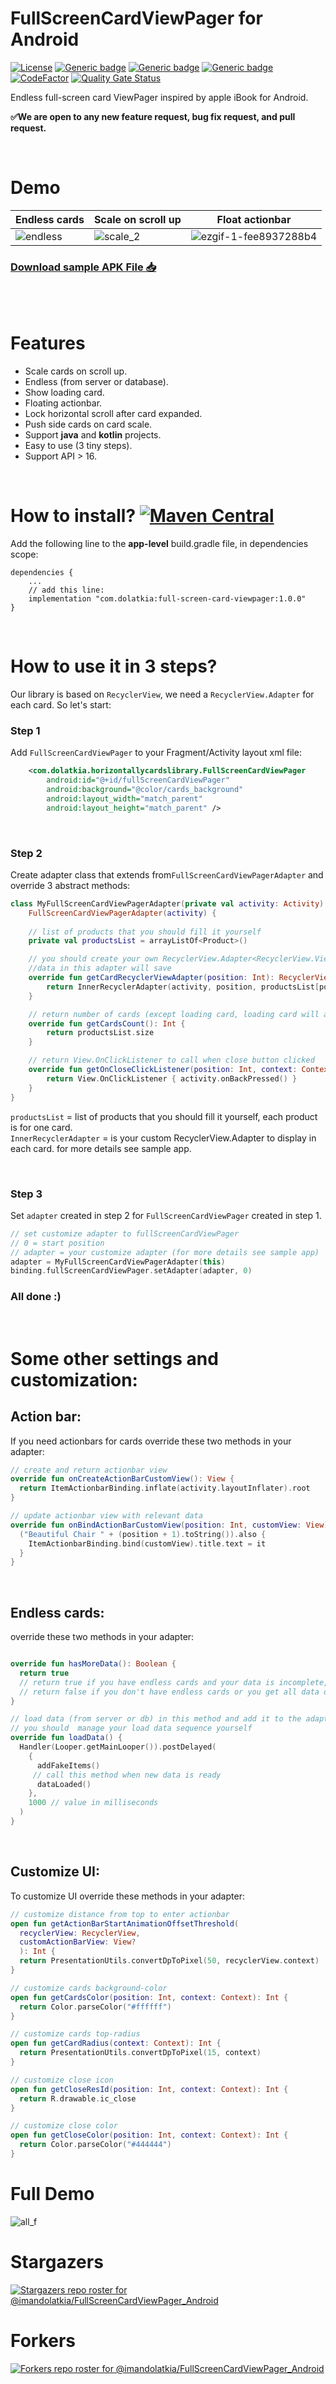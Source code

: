 # FullScreenCardViewPager for Android
[![License](https://img.shields.io/badge/License-Apache%202.0-blue.svg)](https://opensource.org/licenses/Apache-2.0)
[![Generic badge](https://img.shields.io/badge/kotlin-100-blue.svg)](https://github.com/imandolatkia/Android-Animated-Theme-Manager/search?l=kotlin)
[![Generic badge](https://img.shields.io/badge/Repo_Size-92_kb-orange.svg)](https://search.maven.org/remotecontent?filepath=io/github/imandolatkia/animatedThemeManager/1.1.2/animatedThemeManager-1.1.2.aar)
[![Generic badge](https://img.shields.io/badge/support-java_&_kotlin-green.svg)](https://github.com/imandolatkia/Android-Animated-Theme-Manager/search?l=kotlin)
[![CodeFactor](https://www.codefactor.io/repository/github/imandolatkia/fullscreencardviewpager_android/badge/master)](https://www.codefactor.io/repository/github/imandolatkia/fullscreencardviewpager_android/overview/master)
[![Quality Gate Status](https://sonarcloud.io/api/project_badges/measure?project=imandolatkia_FullScreenCardViewPager_Android&metric=alert_status)](https://sonarcloud.io/dashboard?id=imandolatkia_FullScreenCardViewPager_Android)

Endless full-screen card ViewPager inspired by apple iBook for Android.

**✅We are open to any new feature request, bug fix request, and pull request.**

</br></b>
# Demo
| Endless cards | Scale on scroll up | Float actionbar |
| ------------- | ------------- | ------------- |
| ![endless](https://user-images.githubusercontent.com/6734608/137210687-aa6bde91-b252-4575-a074-68f698c1e3e3.gif) | ![scale_2](https://user-images.githubusercontent.com/6734608/137210525-ae3ed77d-8d5c-4742-b993-fba1575bfbce.gif) | ![ezgif-1-fee8937288b4](https://user-images.githubusercontent.com/6734608/137210551-133c14c4-79ce-4cac-a794-028a089fb2ef.gif)

### [Download sample APK File 📥 ](https://raw.githubusercontent.com/imandolatkia/FullScreenCardViewPager_Android/master/apk/FullScreenCardViewPager.apk)

<br><br>

# Features
* Scale cards on scroll up.
* Endless (from server or database).
* Show loading card.
* Floating actionbar.
* Lock horizontal scroll after card expanded.
* Push side cards on card scale.
* Support **java** and **kotlin** projects.
* Easy to use (3 tiny steps).
* Support API > 16.

</br></b>

# How to install? [![Maven Central](https://maven-badges.herokuapp.com/maven-central/com.dolatkia/full-screen-card-viewpager/badge.svg)](https://maven-badges.herokuapp.com/maven-central/com.dolatkia/full-screen-card-viewpager)

Add the following line to the **app-level** build.gradle file, in dependencies scope:
```Gradle
dependencies {
    ...
    // add this line:
    implementation "com.dolatkia:full-screen-card-viewpager:1.0.0"
}
```

</br></b>

# How to use it in 3 steps?
Our library is based on ```RecyclerView```, we need a ```RecyclerView.Adapter``` for each card.
So let's start: 
### Step 1
Add ```FullScreenCardViewPager``` to your Fragment/Activity layout xml file:
```xml
    <com.dolatkia.horizontallycardslibrary.FullScreenCardViewPager
        android:id="@+id/fullScreenCardViewPager"
        android:background="@color/cards_background"
        android:layout_width="match_parent"
        android:layout_height="match_parent" />
```
</br></b>
### Step 2
Create adapter class that extends from```FullScreenCardViewPagerAdapter``` and override 3 abstract methods:
```kotlin
class MyFullScreenCardViewPagerAdapter(private val activity: Activity) :
    FullScreenCardViewPagerAdapter(activity) {
    
    // list of products that you should fill it yourself
    private val productsList = arrayListOf<Product>()

    // you should create your own RecyclerView.Adapter<RecyclerView.ViewHolder> for each card with the given position
    //data in this adapter will save
    override fun getCardRecyclerViewAdapter(position: Int): RecyclerView.Adapter<RecyclerView.ViewHolder> {
        return InnerRecyclerAdapter(activity, position, productsList[position])
    }

    // return number of cards (except loading card, loading card will add with the library)
    override fun getCardsCount(): Int {
        return productsList.size
    }

    // return View.OnClickListener to call when close button clicked
    override fun getOnCloseClickListener(position: Int, context: Context): View.OnClickListener {
        return View.OnClickListener { activity.onBackPressed() }
    }    
}

```
```productsList``` = list of products that you should fill it yourself, each product is for one card.</br>```InnerRecyclerAdapter``` =  is your custom  RecyclerView.Adapter to display in each card. for more details see sample app.

</br></b>

### Step 3
Set ```adapter``` created in step 2 for ```FullScreenCardViewPager``` created in step 1.
```kotlin
// set customize adapter to fullScreenCardViewPager
// 0 = start position
// adapter = your customize adapter (for more details see sample app)
adapter = MyFullScreenCardViewPagerAdapter(this)
binding.fullScreenCardViewPager.setAdapter(adapter, 0)
```
 ### All done :)

</br></b>

# Some other settings and customization:
## Action bar:
If you need actionbars for cards override these two methods in your adapter:
```kotlin
// create and return actionbar view
override fun onCreateActionBarCustomView(): View {
  return ItemActionbarBinding.inflate(activity.layoutInflater).root
}

// update actionbar view with relevant data
override fun onBindActionBarCustomView(position: Int, customView: View) {
  ("Beautiful Chair " + (position + 1).toString()).also {
    ItemActionbarBinding.bind(customView).title.text = it
  }
}
```
</br></b>
## Endless cards: 
override these two methods in your adapter:
```kotlin

override fun hasMoreData(): Boolean {
  return true
  // return true if you have endless cards and your data is incomplete,
  // return false if you don't have endless cards or you get all data or 
}

// load data (from server or db) in this method and add it to the adapter
// you should  manage your load data sequence yourself
override fun loadData() {
  Handler(Looper.getMainLooper()).postDelayed(
    {
      addFakeItems()
     // call this method when new data is ready
      dataLoaded()
    },
    1000 // value in milliseconds
  )
}
```
</br></b>
## Customize UI:
To customize UI override these methods in your adapter:

```kotlin
// customize distance from top to enter actionbar
open fun getActionBarStartAnimationOffsetThreshold(
  recyclerView: RecyclerView,
  customActionBarView: View?
  ): Int {
  return PresentationUtils.convertDpToPixel(50, recyclerView.context)
}

// customize cards background-color
open fun getCardsColor(position: Int, context: Context): Int {
  return Color.parseColor("#ffffff")
}

// customize cards top-radius 
open fun getCardRadius(context: Context): Int {
  return PresentationUtils.convertDpToPixel(15, context)
}

// customize close icon
open fun getCloseResId(position: Int, context: Context): Int {
  return R.drawable.ic_close
}

// customize close color
open fun getCloseColor(position: Int, context: Context): Int {
  return Color.parseColor("#444444")
}
```
# Full Demo
![all_f](https://user-images.githubusercontent.com/6734608/137210511-131b3b22-bce4-49f0-9c7f-7131b99afbbf.gif)

# Stargazers
[![Stargazers repo roster for @imandolatkia/FullScreenCardViewPager_Android](https://reporoster.com/stars/imandolatkia/FullScreenCardViewPager_Android)](https://github.com/imandolatkia/FullScreenCardViewPager_Android/stargazers)

# Forkers
[![Forkers repo roster for @imandolatkia/FullScreenCardViewPager_Android](https://reporoster.com/forks/imandolatkia/FullScreenCardViewPager_Android)](https://github.com/imandolatkia/FullScreenCardViewPager_Android/network/members)




